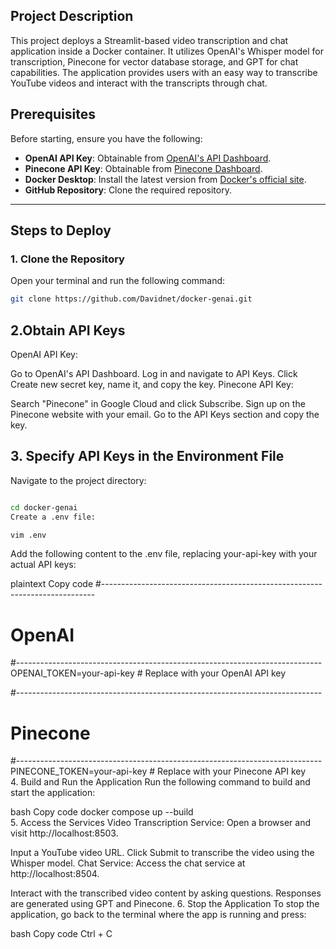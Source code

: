 ## Project Description

This project deploys a Streamlit-based video transcription and chat application inside a Docker container. It utilizes OpenAI's Whisper model for transcription, Pinecone for vector database storage, and GPT for chat capabilities. The application provides users with an easy way to transcribe YouTube videos and interact with the transcripts through chat.

## Prerequisites


Before starting, ensure you have the following:  
- **OpenAI API Key**: Obtainable from [OpenAI's API Dashboard](https://platform.openai.com/).  
- **Pinecone API Key**: Obtainable from [Pinecone Dashboard](https://www.pinecone.io/).  
- **Docker Desktop**: Install the latest version from [Docker's official site](https://www.docker.com/products/docker-desktop).  
- **GitHub Repository**: Clone the required repository.  

---

## Steps to Deploy  

### 1. Clone the Repository  

Open your terminal and run the following command:  
```bash  
git clone https://github.com/Davidnet/docker-genai.git
```
## 2.Obtain API Keys
OpenAI API Key:

Go to OpenAI's API Dashboard.
Log in and navigate to API Keys.
Click Create new secret key, name it, and copy the key.
Pinecone API Key:

Search "Pinecone" in Google Cloud and click Subscribe.
Sign up on the Pinecone website with your email.
Go to the API Keys section and copy the key.

## 3. Specify API Keys in the Environment File
Navigate to the project directory:

```bash

cd docker-genai  
Create a .env file:
```
```bash
vim .env
```
Add the following content to the .env file, replacing your-api-key with your actual API keys:

plaintext
Copy code
#----------------------------------------------------------------------------  
# OpenAI  
#----------------------------------------------------------------------------  
OPENAI_TOKEN=your-api-key # Replace with your OpenAI API key  

#----------------------------------------------------------------------------  
# Pinecone  
#----------------------------------------------------------------------------  
PINECONE_TOKEN=your-api-key # Replace with your Pinecone API key  
4. Build and Run the Application
Run the following command to build and start the application:

bash
Copy code
docker compose up --build  
5. Access the Services
Video Transcription Service:
Open a browser and visit http://localhost:8503.

Input a YouTube video URL.
Click Submit to transcribe the video using the Whisper model.
Chat Service:
Access the chat service at http://localhost:8504.

Interact with the transcribed video content by asking questions.
Responses are generated using GPT and Pinecone.
6. Stop the Application
To stop the application, go back to the terminal where the app is running and press:

bash
Copy code
Ctrl + C  



